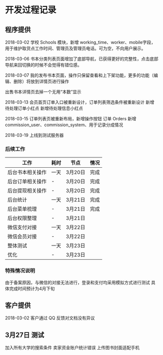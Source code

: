 开发过程记录
===

## 程序提供

2018-03-02
学校 Schools 模块，新增 working_time、worker、mobile字段，用于维护取货点工作时间、管理员及管理员电话。可为空，不向用户展示。

2018-03-06
书本分类列表页面增加了底部导航，已获得更好的完整性，点击底部导航来回切换的时候不会觉得有错位感。

2018-03-07
我的发布书本页面，操作只保留查看和上下架功能，更多的功能（编辑、删除）将放到详情页进行操作

出售书本详情页去掉一个无用“本数”显示

2018-03-13
会员首页订单入口被重新设计，订单列表筛选条件被重新设计
新增待处理订单小红点
新增待处理信息小红点

2018-03-15
订单列表页被重新布局，新增操作按钮
订单 Orders 新增commission_user、commission_system、用于记录分成情况

2018-03-19
上线到测试服务器


### 后续工作

| 工作 | 耗时 | 节点 |情况|
|---|---|---|---|
| 后台书本相关操作 | 一天 | 3月20日 |完成|
| 后台订单相关操作 | - | 3月20日 |完成|
| 后台提现相关操作 | - | 3月20日 |完成|
|后台统计|一天| 3月21日 |完成|
|后台菜单梳理|-| 3月21日 |完成|
|后台权限整理|-| 3月21日 |
|微信支付对接|一天|3月22日|
|微信会员对接|-|3月22日|
|整体测试|一天|3月23日|
|优化|-|3月23日|

### 特殊情况说明

由于备案原因，与微信的对接无法进行，登录和支付均采用模拟方式进行测试
具体完成时间预计为4月下旬

## 客户提供

2018-03-02
客户通过 QQ 反馈对文档没有异议

## 3月27日 测试

加入所有大学的搜索条件
卖家资金账户统计错误
上传图书封面适配手机